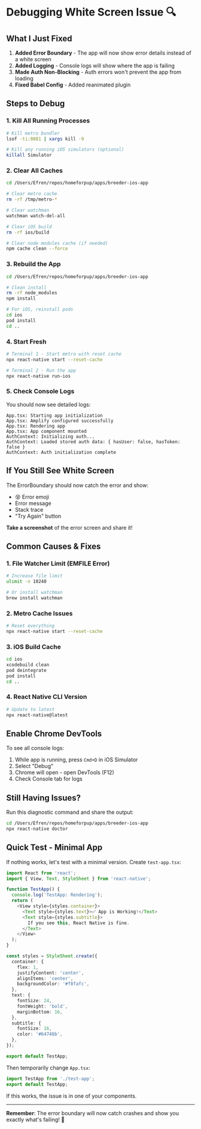 # Debugging White Screen Issue 🔍

## What I Just Fixed

1. **Added Error Boundary** - The app will now show error details instead of a white screen
2. **Added Logging** - Console logs will show where the app is failing
3. **Made Auth Non-Blocking** - Auth errors won't prevent the app from loading
4. **Fixed Babel Config** - Added reanimated plugin

## Steps to Debug

### 1. Kill All Running Processes

```bash
# Kill metro bundler
lsof -ti:8081 | xargs kill -9

# Kill any running iOS simulators (optional)
killall Simulator
```

### 2. Clear All Caches

```bash
cd /Users/Efren/repos/homeforpup/apps/breeder-ios-app

# Clear metro cache
rm -rf /tmp/metro-*

# Clear watchman
watchman watch-del-all

# Clear iOS build
rm -rf ios/build

# Clear node modules cache (if needed)
npm cache clean --force
```

### 3. Rebuild the App

```bash
cd /Users/Efren/repos/homeforpup/apps/breeder-ios-app

# Clean install
rm -rf node_modules
npm install

# For iOS, reinstall pods
cd ios
pod install
cd ..
```

### 4. Start Fresh

```bash
# Terminal 1 - Start metro with reset cache
npx react-native start --reset-cache
```

```bash
# Terminal 2 - Run the app
npx react-native run-ios
```

### 5. Check Console Logs

You should now see detailed logs:

```
App.tsx: Starting app initialization
App.tsx: Amplify configured successfully
App.tsx: Rendering app
App.tsx: App component mounted
AuthContext: Initializing auth...
AuthContext: Loaded stored auth data: { hasUser: false, hasToken: false }
AuthContext: Auth initialization complete
```

## If You Still See White Screen

The ErrorBoundary should now catch the error and show:

- 😵 Error emoji
- Error message
- Stack trace
- "Try Again" button

**Take a screenshot** of the error screen and share it!

## Common Causes & Fixes

### 1. File Watcher Limit (EMFILE Error)

```bash
# Increase file limit
ulimit -n 10240

# Or install watchman
brew install watchman
```

### 2. Metro Cache Issues

```bash
# Reset everything
npx react-native start --reset-cache
```

### 3. iOS Build Cache

```bash
cd ios
xcodebuild clean
pod deintegrate
pod install
cd ..
```

### 4. React Native CLI Version

```bash
# Update to latest
npx react-native@latest
```

## Enable Chrome DevTools

To see all console logs:

1. While app is running, press `Cmd+D` in iOS Simulator
2. Select "Debug"
3. Chrome will open - open DevTools (F12)
4. Check Console tab for logs

## Still Having Issues?

Run this diagnostic command and share the output:

```bash
cd /Users/Efren/repos/homeforpup/apps/breeder-ios-app
npx react-native doctor
```

## Quick Test - Minimal App

If nothing works, let's test with a minimal version. Create `test-app.tsx`:

```typescript
import React from 'react';
import { View, Text, StyleSheet } from 'react-native';

function TestApp() {
  console.log('TestApp: Rendering');
  return (
    <View style={styles.container}>
      <Text style={styles.text}>✅ App is Working!</Text>
      <Text style={styles.subtitle}>
        If you see this, React Native is fine.
      </Text>
    </View>
  );
}

const styles = StyleSheet.create({
  container: {
    flex: 1,
    justifyContent: 'center',
    alignItems: 'center',
    backgroundColor: '#f8fafc',
  },
  text: {
    fontSize: 24,
    fontWeight: 'bold',
    marginBottom: 16,
  },
  subtitle: {
    fontSize: 16,
    color: '#64748b',
  },
});

export default TestApp;
```

Then temporarily change `App.tsx`:

```typescript
import TestApp from './test-app';
export default TestApp;
```

If this works, the issue is in one of your components.

---

**Remember**: The error boundary will now catch crashes and show you exactly what's failing! 🎯
